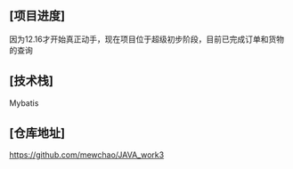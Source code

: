 ## [项目进度]

因为12.16才开始真正动手，现在项目位于超级初步阶段，目前已完成订单和货物的查询
## [技术栈]     
Mybatis

## [仓库地址]
https://github.com/mewchao/JAVA_work3